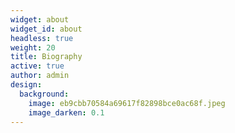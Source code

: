 ```yaml
---
widget: about
widget_id: about
headless: true
weight: 20
title: Biography
active: true
author: admin
design:
  background:
    image: eb9cbb70584a69617f82898bce0ac68f.jpeg
    image_darken: 0.1
---
```


